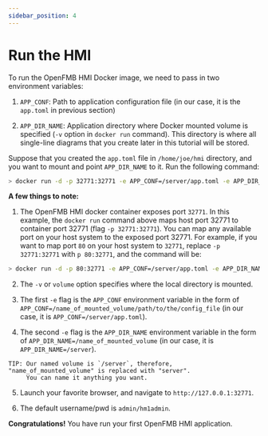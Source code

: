 ```yaml
---
sidebar_position: 4
---
```


# Run the HMI

To run the OpenFMB HMI Docker image, we need to pass in two environment variables:

1. `APP_CONF`: Path to application configuration file (in our case, it is the `app.toml` in previous section)

2. `APP_DIR_NAME`: Application directory where Docker mounted volume is specified (`-v` option in `docker run` command).  This directory is where all single-line diagrams that you create later in this tutorial will be stored.

Suppose that you created the `app.toml` file in `/home/joe/hmi` directory, and you want to mount and point `APP_DIR_NAME` to it. Run the following command:

```bash
> docker run -d -p 32771:32771 -e APP_CONF=/server/app.toml -e APP_DIR_NAME=/server -v /home/joe/oes:/server openfmb.hmi
```

**A few things to note:**

1. The OpenFMB HMI docker container exposes port `32771`.  In this example, the `docker run` command above maps host port 32771 to container port 32771 (flag `-p 32771:32771`).  You can map any available port on your host system to the exposed port 32771.  For example, if you want to map port `80` on your host system to `32771`, replace `-p 32771:32771` with  `p 80:32771`, and the command will be:

```bash
> docker run -d -p 80:32771 -e APP_CONF=/server/app.toml -e APP_DIR_NAME=/server -v /home/joe/oes:/server openfmb.hmi
```

2. The `-v` or `volume` option specifies where the local directory is mounted.

3. The first `-e` flag is the `APP_CONF` environment variable in the form of `APP_CONF=/name_of_mounted_volume/path/to/the/config_file` (in our case, it is `APP_CONF=/server/app.toml`).

4. The second `-e` flag is the `APP_DIR_NAME` environment variable in the form of `APP_DIR_NAME=/name_of_mounted_volume` (in our case, it is `APP_DIR_NAME=/server`).

```
TIP: Our named volume is `/server`, therefore, "name_of_mounted_volume" is replaced with "server".  
     You can name it anything you want.
```

5. Launch your favorite browser, and navigate to `http://127.0.0.1:32771`.

6. The default username/pwd is `admin/hm1admin`.

**Congratulations!** You have run your first OpenFMB HMI application.

